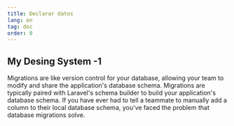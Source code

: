 ```yaml
---
title: Declarar datos
lang: en
tag: doc
order: 0
---
```


## My Desing System -1

Migrations are like version control for your database, allowing your team to modify and share the application's database schema. Migrations are typically paired with Laravel's schema builder to build your application's database schema. If you have ever had to tell a teammate to manually add a column to their local database schema, you've faced the problem that database migrations solve.
